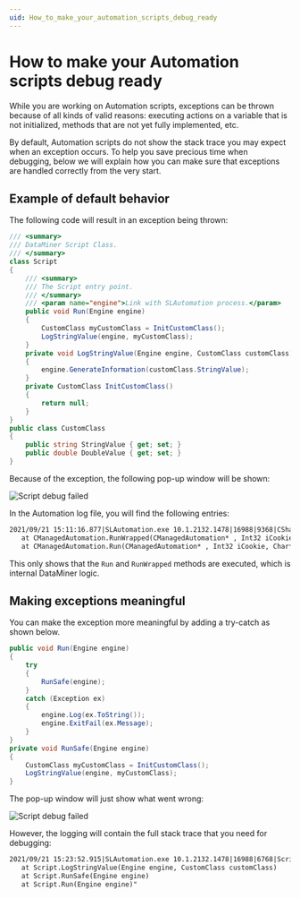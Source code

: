 ```yaml
---
uid: How_to_make_your_automation_scripts_debug_ready
---
```


# How to make your Automation scripts debug ready

While you are working on Automation scripts, exceptions can be thrown because of all kinds of valid reasons: executing actions on a variable that is not initialized, methods that are not yet fully implemented, etc.

By default, Automation scripts do not show the stack trace you may expect when an exception occurs. To help you save precious time when debugging, below we will explain how you can make sure that exceptions are handled correctly from the very start.

## Example of default behavior

The following code will result in an exception being thrown:

```csharp
/// <summary>
/// DataMiner Script Class.
/// </summary>
class Script
{
    /// <summary>
    /// The Script entry point.
    /// </summary>
    /// <param name="engine">Link with SLAutomation process.</param>
    public void Run(Engine engine)
    {
        CustomClass myCustomClass = InitCustomClass();
        LogStringValue(engine, myCustomClass);
    }
    private void LogStringValue(Engine engine, CustomClass customClass)
    {
        engine.GenerateInformation(customClass.StringValue);
    }
    private CustomClass InitCustomClass()
    {
        return null;
    }
}
public class CustomClass
{
    public string StringValue { get; set; }
    public double DoubleValue { get; set; }
}
```

Because of the exception, the following pop-up window will be shown:

![Script debug failed](~/develop/images/script_debug_failed.png)

In the Automation log file, you will find the following entries:

```txt
2021/09/21 15:11:16.877|SLAutomation.exe 10.1.2132.1478|16988|9368|CSharp|DBG|-1|(Script Debug/1) System.NullReferenceException: Object reference not set to an instance of an object.
   at CManagedAutomation.RunWrapped(CManagedAutomation* , Int32 iCookie, IUnknown* pIAutomation, tagVARIANT* varParameters, tagVARIANT* pvarReturn, String scriptName)
   at CManagedAutomation.Run(CManagedAutomation* , Int32 iCookie, Char* bstrScriptName, IUnknown* pIAutomation, tagVARIANT* varParameters, tagVARIANT* varEntryPoint, tagVARIANT* pvarReturn) (CSharp; 0x80004005h):
```

This only shows that the `Run` and `RunWrapped` methods are executed, which is internal DataMiner logic.

## Making exceptions meaningful

You can make the exception more meaningful by adding a try-catch as shown below.

```csharp
public void Run(Engine engine)
{
    try
    {
        RunSafe(engine);
    }
    catch (Exception ex)
    {
        engine.Log(ex.ToString());
        engine.ExitFail(ex.Message);
    }
}
private void RunSafe(Engine engine)
{
    CustomClass myCustomClass = InitCustomClass();
    LogStringValue(engine, myCustomClass);
}
```

The pop-up window will just show what went wrong:

![Script debug failed](~/develop/images/script_debug_failed2.png)

However, the logging will contain the full stack trace that you need for debugging:

```txt
2021/09/21 15:23:52.915|SLAutomation.exe 10.1.2132.1478|16988|6768|Script|INF|-1|[Jens Vandewalle] (Script Debug) Log Message: "System.NullReferenceException: Object reference not set to an instance of an object.
   at Script.LogStringValue(Engine engine, CustomClass customClass)
   at Script.RunSafe(Engine engine)
   at Script.Run(Engine engine)"
```
